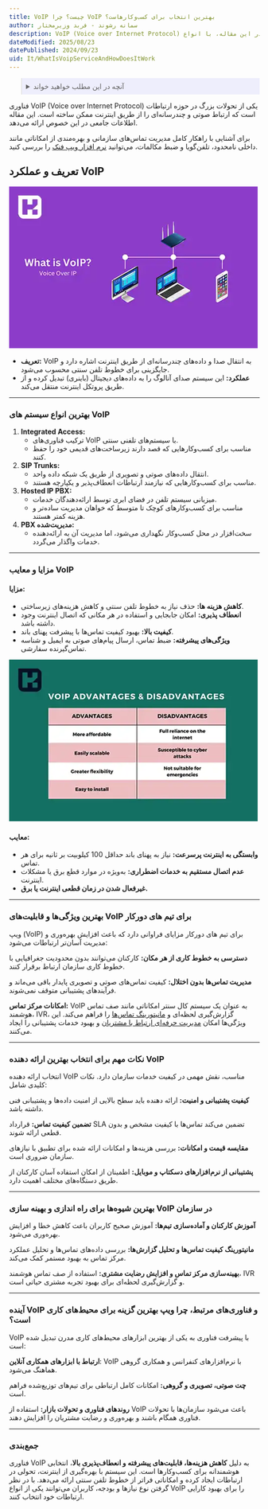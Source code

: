 ```yaml
---
title: VoIP چیست؟ چرا VoIP بهترین انتخاب برای کسب‌وکارهاست؟
author: سمانه رشوند - فربد وزیرمختار
description: VoIP (Voice over Internet Protocol) یک فناوری پیشرفته است که امکان انتقال صدا و محتوای چندرسانه‌ای از طریق اینترنت را فراهم می‌کند. در این مقاله، با انواع VoIP، مزایا، معایب و دلایل محبوبیت آن آشنا شوید 
dateModified: 2025/08/23
datePublished: 2024/09/23
uid: It/WhatIsVoipServiceAndHowDoesItWork
---
```

<blockquote style="background-color:#eeeefc; padding:0.5rem">
<details>
  <summary>آنچه در این مطلب خواهید خواند</summary>
  <ul>
    <li>تعریف و عملکرد VoIP</li>
    <li>بهترین انواع سیستم های VoIP</li>
    <li>مزایا و معایب VoIP</li>
    <li>بهترین ویژگی‌ها و قابلیت‌های VoIP برای تیم‌های دورکار</li>
    <li>نکات مهم برای انتخاب بهترین ارائه دهنده VoIP</li>
    <li>بهترین شیوه‌ها برای راه اندازی و بهینه سازی VoIP در سازمان</li>
    <li>آینده VoIP و فناوری‌های مرتبط: چرا بهترین گزینه برای محیط‌های کاری مدرن است</li>
    <li>دلایل محبوبیت VoIP</li>
  </ul>
</details>
</blockquote>

فناوری VoIP (Voice over Internet Protocol) یکی از تحولات بزرگ در حوزه ارتباطات است که ارتباط صوتی و چندرسانه‌ای را از طریق اینترنت ممکن ساخته است. این مقاله‌ اطلاعات جامعی در این خصوص ارائه می‌دهد.

برای آشنایی با راهکار کامل مدیریت تماس‌های سازمانی و بهره‌مندی از امکاناتی مانند داخلی نامحدود، تلفن‌گویا و ضبط مکالمات، می‌توانید <a href="https://www.hooshkar.com/Software/Fennec/Module/Dashboard" target="_blank">نرم افزار ویپ فنک</a>
 را بررسی کنید.

## تعریف و عملکرد VoIP

![تعریف و عملکرد VoIP](./Images/WhatIsVoip.webp)

- **تعریف:** VoIP به انتقال صدا و داده‌های چندرسانه‌ای از طریق اینترنت اشاره دارد و جایگزینی برای خطوط تلفن سنتی محسوب می‌شود.
- **عملکرد:** این سیستم صدای آنالوگ را به داده‌های دیجیتال (باینری) تبدیل کرده و از طریق پروتکل اینترنت منتقل می‌کند. 

---

### بهترین انواع سیستم های VoIP
1. **Integrated Access:**
   - ترکیب فناوری‌های VoIP با سیستم‌های تلفنی سنتی.
   - مناسب برای کسب‌وکارهایی که قصد دارند زیرساخت‌های قدیمی خود را حفظ کنند.
2. **SIP Trunks:**
   - انتقال داده‌های صوتی و تصویری از طریق یک شبکه داده واحد.
   - مناسب برای کسب‌وکارهایی که نیازمند ارتباطات انعطاف‌پذیر و یکپارچه هستند.
3. **Hosted IP PBX:**
   - میزبانی سیستم تلفن در فضای ابری توسط ارائه‌دهندگان خدمات.
   - مناسب برای کسب‌وکارهای کوچک تا متوسط که خواهان مدیریت ساده‌تر و هزینه کمتر هستند.
4. **PBX مدیریت‌شده:**
   - سخت‌افزار در محل کسب‌وکار نگهداری می‌شود، اما مدیریت آن به ارائه‌دهنده خدمات واگذار می‌گردد.

---

### مزایا و معایب VoIP

#### مزایا:

- **کاهش هزینه ها:** حذف نیاز به خطوط تلفن سنتی و کاهش هزینه‌های زیرساختی.
- **انعطاف پذیری:** امکان جابجایی و استفاده در هر مکانی که اتصال اینترنت وجود داشته باشد.
- **کیفیت بالا:** بهبود کیفیت تماس‌ها با پیشرفت پهنای باند.
- **ویژگی‌های پیشرفته:** ضبط تماس، ارسال پیام‌های صوتی به ایمیل و شناسه تماس‌گیرنده سفارشی.

![مزایا و معایب VoIP](./Images/AdvantagesAndDisadvantagesOfVoIP.webp)

#### معایب:

- **وابستگی به اینترنت پرسرعت:** نیاز به پهنای باند حداقل 100 کیلوبیت بر ثانیه برای هر تماس.
- **عدم اتصال مستقیم به خدمات اضطراری:** به‌ویژه در موارد قطع برق یا مشکلات اینترنت.
- **غیرفعال شدن در زمان قطعی اینترنت یا برق.**

---

### بهترین ویژگی‌ها و قابلیت‌های VoIP برای تیم های دورکار

ویپ (VoIP) برای تیم های دورکار مزایای فراوانی دارد که باعث افزایش بهره‌وری و مدیریت آسان‌تر ارتباطات می‌شود:

**دسترسی به خطوط کاری از هر مکان:** کارکنان می‌توانند بدون محدودیت جغرافیایی با خطوط کاری سازمان ارتباط برقرار کنند.

**مدیریت تماس‌ها بدون اختلال:** کیفیت تماس‌های صوتی و تصویری پایدار باقی می‌ماند و فرآیندهای پشتیبانی متوقف نمی‌شوند.

**امکانات مرکز تماس:** VoIP به عنوان یک سیستم کال سنتر امکاناتی مانند صف تماس هوشمند، IVR، گزارش‌گیری لحظه‌ای و <a href="https://www.hooshkar.com/Software/Fennec/Module/Dashboard" target="_blank">مانیتورینگ تماس‌ها</a> را فراهم می‌کند. این ویژگی‌ها امکان <a href="https://www.hooshkar.com/Software/Fennec/Module/CRM" target="_blank">مدیریت حرفه‌ای ارتباط با مشتریان</a> و بهبود خدمات پشتیبانی را ایجاد می‌کنند.

---

### نکات مهم برای انتخاب بهترین ارائه دهنده VoIP

انتخاب ارائه دهنده VoIP مناسب، نقش مهمی در کیفیت خدمات سازمان دارد. نکات کلیدی شامل:

**کیفیت پشتیبانی و امنیت:** ارائه دهنده باید سطح بالایی از امنیت داده‌ها و پشتیبانی فنی داشته باشد.

**تضمین کیفیت تماس:** قرارداد SLA تضمین می‌کند تماس‌ها با کیفیت مشخص و بدون قطعی ارائه شوند.

**مقایسه قیمت و امکانات:** بررسی هزینه‌ها و امکانات ارائه شده برای تطبیق با نیازهای سازمان ضروری است.

**پشتیبانی از نرم‌افزارهای دسکتاپ و موبایل:** اطمینان از امکان استفاده آسان کارکنان از طریق دستگاه‌های مختلف اهمیت دارد.

---

### بهترین شیوه‌ها برای راه اندازی و بهینه سازی VoIP در سازمان

**آموزش کارکنان و آماده‌سازی تیم‌ها:** آموزش صحیح کاربران باعث کاهش خطا و افزایش بهره‌وری می‌شود.

**مانیتورینگ کیفیت تماس‌ها و تحلیل گزارش‌ها:** بررسی داده‌های تماس‌ها و تحلیل عملکرد مرکز تماس به بهبود مستمر کمک می‌کند.

**بهینه‌سازی مرکز تماس و افزایش رضایت مشتری:** استفاده از صف تماس هوشمند، IVR و گزارش‌گیری لحظه‌ای برای بهبود تجربه مشتری حیاتی است.

---

### آینده VoIP و فناوری‌های مرتبط، چرا ویپ بهترین گزینه برای محیط‌های کاری است؟

VoIP با پیشرفت فناوری به یکی از بهترین ابزارهای محیط‌های کاری مدرن تبدیل شده است:

**ارتباط با ابزارهای همکاری آنلاین**: VoIP با نرم‌افزارهای کنفرانس و همکاری گروهی هماهنگ می‌شود.

**چت صوتی، تصویری و گروهی:** امکانات کامل ارتباطی برای تیم‌های توزیع‌شده فراهم است.

**روندهای فناوری و تحولات بازار:** استفاده از VoIP باعث می‌شود سازمان‌ها با تحولات فناوری همگام باشند و بهره‌وری و رضایت مشتریان را افزایش دهند.

---

### جمع‌بندی
فناوری VoIP به دلیل **کاهش هزینه‌ها، قابلیت‌های پیشرفته و انعطاف‌پذیری بالا**، انتخابی هوشمندانه برای کسب‌وکارها است. این سیستم با بهره‌گیری از اینترنت، تحولی در ارتباطات ایجاد کرده و امکاناتی فراتر از خطوط تلفن سنتی ارائه می‌دهد. با در نظر گرفتن نوع نیازها و بودجه، کاربران می‌توانند یکی از انواع VoIP را برای بهبود کارایی ارتباطات خود انتخاب کنند.